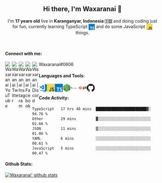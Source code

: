 <h2 align="center"> Hi there, I'm Waxaranai 👋</h2>
<p align="center">I'm <b>17 years old</b> live in <b>Karanganyar, Indonesia 🇮🇩</b> and doing coding just for fun, currently learning TypeScript <img align="center" alt="Typescript" width="20px" src="https://raw.githubusercontent.com/github/explore/78df643247d429f6cc873026c0622819ad797942/topics/typescript/typescript.png" /> and do some JavaScript <img align="center" alt="JavaScript" width="20px" src="https://raw.githubusercontent.com/github/explore/80688e429a7d4ef2fca1e82350fe8e3517d3494d/topics/javascript/javascript.png" /> things.</p>
<br />

#### Connect with me:
[<img align="left" alt="Waxaranai | YouTube" width="22px" src="https://cdn.jsdelivr.net/npm/simple-icons@v3/icons/youtube.svg" />][youtube]
[<img align="left" alt="Waxaranai | Twitter" width="22px" src="https://cdn.jsdelivr.net/npm/simple-icons@v3/icons/twitter.svg" />][twitter]
[<img align="left" alt="Waxaranai | Instagram" width="22px" src="https://cdn.jsdelivr.net/npm/simple-icons@v3/icons/instagram.svg" />][instagram]
[<img align="left" alt="Waxaranai | Facebook" width="22px" src="https://cdn.jsdelivr.net/npm/simple-icons@v3/icons/facebook.svg" />][facebook]
<img align="left" alt="Waxaranai | Discord" width="22px" src="https://cdn.jsdelivr.net/npm/simple-icons@v3/icons/discord.svg" /><p align="left">Waxaranai#0606</p>

#### Languages and Tools:
<img align="left" alt="Visual Studio Code" width="26px" src="https://raw.githubusercontent.com/github/explore/80688e429a7d4ef2fca1e82350fe8e3517d3494d/topics/visual-studio-code/visual-studio-code.png" />
<img align="left" alt="JavaScript" width="26px" src="https://raw.githubusercontent.com/github/explore/80688e429a7d4ef2fca1e82350fe8e3517d3494d/topics/javascript/javascript.png" />
<img align="left" alt="Typescript" width="26px" src="https://raw.githubusercontent.com/github/explore/78df643247d429f6cc873026c0622819ad797942/topics/typescript/typescript.png" /><img align="left" alt="Node.js" width="26px" src="https://raw.githubusercontent.com/github/explore/80688e429a7d4ef2fca1e82350fe8e3517d3494d/topics/nodejs/nodejs.png" />
<img align="left" alt="MongoDB" width="26px" src="https://raw.githubusercontent.com/github/explore/80688e429a7d4ef2fca1e82350fe8e3517d3494d/topics/mongodb/mongodb.png" />
<img align="left" alt="Git" width="26px" src="https://raw.githubusercontent.com/github/explore/80688e429a7d4ef2fca1e82350fe8e3517d3494d/topics/git/git.png" />
<img align="left" alt="GitHub" width="26px" src="https://raw.githubusercontent.com/github/explore/78df643247d429f6cc873026c0622819ad797942/topics/github/github.png" />

<br />

#### Code Activity:
<!--START_SECTION:waka-->
```text
TypeScript   17 hrs 40 mins  ███████████████████████▓░   94.76 % 
Other        29 mins         ▓░░░░░░░░░░░░░░░░░░░░░░░░   02.66 % 
JSON         11 mins         ▒░░░░░░░░░░░░░░░░░░░░░░░░   01.06 % 
YAML         6 mins          ░░░░░░░░░░░░░░░░░░░░░░░░░   00.61 % 
JavaScript   5 mins          ░░░░░░░░░░░░░░░░░░░░░░░░░   00.47 % 
```
<!--END_SECTION:waka-->

#### Github Stats:
[![Waxaranai' github stats](https://github-readme-stats.vercel.app/api?username=waxaranai&show_icons=true&count_private=true&include_all_commits=true&hide_title=true)](https://github.com/anuraghazra/github-readme-stats)

[facebook]: https://facebook.com/waxaranai
[twitter]: https://twitter.com/Waxaranai
[youtube]: https://youtube.com/Waxaranai
[instagram]: https://instagram.com/Waxaranai
